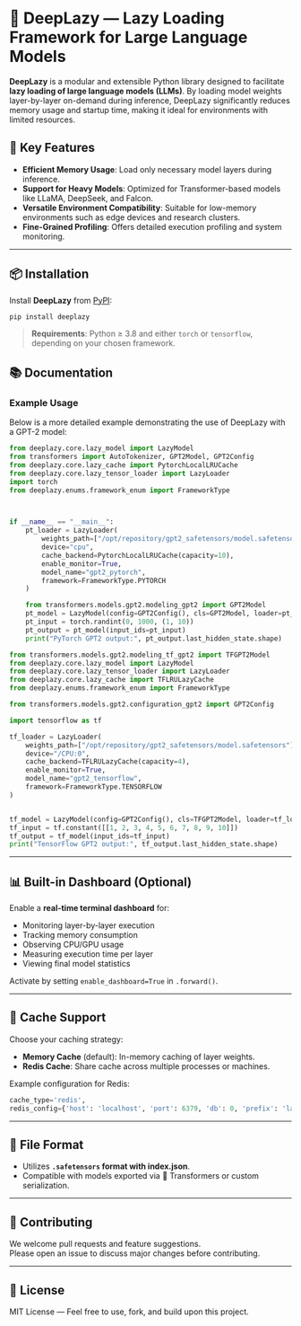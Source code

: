 # 🧠 DeepLazy — Lazy Loading Framework for Large Language Models

**DeepLazy** is a modular and extensible Python library designed to facilitate **lazy loading of large language models (LLMs)**. By loading model weights layer-by-layer on-demand during inference, DeepLazy significantly reduces memory usage and startup time, making it ideal for environments with limited resources.

## 🌟 Key Features

- **Efficient Memory Usage**: Load only necessary model layers during inference.
- **Support for Heavy Models**: Optimized for Transformer-based models like LLaMA, DeepSeek, and Falcon.
- **Versatile Environment Compatibility**: Suitable for low-memory environments such as edge devices and research clusters.
- **Fine-Grained Profiling**: Offers detailed execution profiling and system monitoring.

---

## 📦 Installation

Install **DeepLazy** from [PyPI](https://pypi.org/project/deeplazy):

```bash
pip install deeplazy
```

> **Requirements**: Python ≥ 3.8 and either `torch` or `tensorflow`, depending on your chosen framework.

## 📚 Documentation

### Example Usage

Below is a more detailed example demonstrating the use of DeepLazy with a GPT-2 model:

```python
from deeplazy.core.lazy_model import LazyModel
from transformers import AutoTokenizer, GPT2Model, GPT2Config
from deeplazy.core.lazy_cache import PytorchLocalLRUCache
from deeplazy.core.lazy_tensor_loader import LazyLoader
import torch
from deeplazy.enums.framework_enum import FrameworkType



if __name__ == "__main__":
    pt_loader = LazyLoader(
        weights_path=["/opt/repository/gpt2_safetensors/model.safetensors"],
        device="cpu",
        cache_backend=PytorchLocalLRUCache(capacity=10),
        enable_monitor=True,
        model_name="gpt2_pytorch",
        framework=FrameworkType.PYTORCH
    )

    from transformers.models.gpt2.modeling_gpt2 import GPT2Model
    pt_model = LazyModel(config=GPT2Config(), cls=GPT2Model, loader=pt_loader)
    pt_input = torch.randint(0, 1000, (1, 10))
    pt_output = pt_model(input_ids=pt_input)
    print("PyTorch GPT2 output:", pt_output.last_hidden_state.shape)
```

```python
from transformers.models.gpt2.modeling_tf_gpt2 import TFGPT2Model
from deeplazy.core.lazy_model import LazyModel
from deeplazy.core.lazy_tensor_loader import LazyLoader
from deeplazy.core.lazy_cache import TFLRULazyCache
from deeplazy.enums.framework_enum import FrameworkType

from transformers.models.gpt2.configuration_gpt2 import GPT2Config

import tensorflow as tf

tf_loader = LazyLoader(
    weights_path=["/opt/repository/gpt2_safetensors/model.safetensors"],
    device="/CPU:0",
    cache_backend=TFLRULazyCache(capacity=4),
    enable_monitor=True,
    model_name="gpt2_tensorflow",
    framework=FrameworkType.TENSORFLOW
)


tf_model = LazyModel(config=GPT2Config(), cls=TFGPT2Model, loader=tf_loader)
tf_input = tf.constant([[1, 2, 3, 4, 5, 6, 7, 8, 9, 10]])
tf_output = tf_model(input_ids=tf_input)
print("TensorFlow GPT2 output:", tf_output.last_hidden_state.shape)
```

---

## 📊 Built-in Dashboard (Optional)

Enable a **real-time terminal dashboard** for:

- Monitoring layer-by-layer execution
- Tracking memory consumption
- Observing CPU/GPU usage
- Measuring execution time per layer
- Viewing final model statistics

Activate by setting `enable_dashboard=True` in `.forward()`.

---

## 🔧 Cache Support

Choose your caching strategy:

- **Memory Cache** (default): In-memory caching of layer weights.
- **Redis Cache**: Share cache across multiple processes or machines.

Example configuration for Redis:

```python
cache_type='redis',
redis_config={'host': 'localhost', 'port': 6379, 'db': 0, 'prefix': 'layer_cache'}
```

---

## 📁 File Format

- Utilizes **`.safetensors` format with index.json**.
- Compatible with models exported via 🤗 Transformers or custom serialization.

---

## 🤝 Contributing

We welcome pull requests and feature suggestions.  
Please open an issue to discuss major changes before contributing.

---

## 📜 License

MIT License — Feel free to use, fork, and build upon this project.
